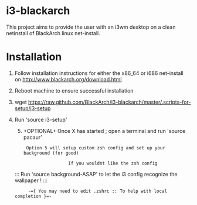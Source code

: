 i3-blackarch
============

This project aims to provide the user with an i3wm desktop on a clean netinstall of BlackArch linux net-install.  

Installation
============

1. Follow installation instructions for either the x86_64 or i686 net-install on http://www.blackarch.org/download.html
2. Reboot machine to ensure successful installation
3. wget https://raw.github.com/BlackArch/i3-blackarch/master/.scripts-for-setup/i3-setup
4. Run 'source i3-setup'
	
	5. +OPTIONAL+    Once X has started ; open a terminal and run 'source pacaur'
		
			Option 5 will setup custom zsh config and set up your background (for good)

							If you wouldnt like the zsh config 

	  ::: Run 'source background-ASAP' to let the i3 config recognize the wallpaper ! :::

			-={ You may need to edit .zshrc :: To help with local completion }=- 
